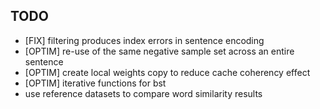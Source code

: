 ## TODO

* [FIX] filtering produces index errors in sentence encoding
* [OPTIM] re-use of the same negative sample set across an entire sentence
* [OPTIM] create local weights copy to reduce cache coherency effect
* [OPTIM] iterative functions for bst
* use reference datasets to compare word similarity results
